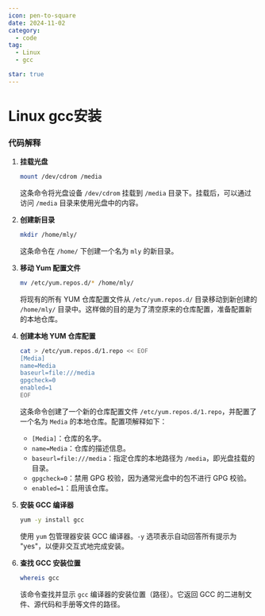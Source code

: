 ```yaml
---
icon: pen-to-square
date: 2024-11-02
category:
  - code
tag:
  - Linux
  - gcc

star: true
---
```


# Linux gcc安装

### 代码解释

1. **挂载光盘**
   ```bash
   mount /dev/cdrom /media
   ```
   这条命令将光盘设备 `/dev/cdrom` 挂载到 `/media` 目录下。挂载后，可以通过访问 `/media` 目录来使用光盘中的内容。

2. **创建新目录**
   ```bash
   mkdir /home/mly/
   ```
   这条命令在 `/home/` 下创建一个名为 `mly` 的新目录。

3. **移动 Yum 配置文件**
   ```bash
   mv /etc/yum.repos.d/* /home/mly/
   ```
   将现有的所有 YUM 仓库配置文件从 `/etc/yum.repos.d/` 目录移动到新创建的 `/home/mly/` 目录中。这样做的目的是为了清空原来的仓库配置，准备配置新的本地仓库。

4. **创建本地 YUM 仓库配置**
   ```bash
   cat > /etc/yum.repos.d/1.repo << EOF
   [Media]
   name=Media
   baseurl=file:///media
   gpgcheck=0
   enabled=1
   EOF
   ```
   这条命令创建了一个新的仓库配置文件 `/etc/yum.repos.d/1.repo`，并配置了一个名为 `Media` 的本地仓库。配置项解释如下：
   - `[Media]`：仓库的名字。
   - `name=Media`：仓库的描述信息。
   - `baseurl=file:///media`：指定仓库的本地路径为 `/media`，即光盘挂载的目录。
   - `gpgcheck=0`：禁用 GPG 校验，因为通常光盘中的包不进行 GPG 校验。
   - `enabled=1`：启用该仓库。

5. **安装 GCC 编译器**
   ```bash
   yum -y install gcc
   ```
   使用 `yum` 包管理器安装 GCC 编译器。`-y` 选项表示自动回答所有提示为 "yes"，以便非交互式地完成安装。

6. **查找 GCC 安装位置**
   ```bash
   whereis gcc
   ```
   该命令查找并显示 `gcc` 编译器的安装位置（路径）。它返回 GCC 的二进制文件、源代码和手册等文件的路径。
